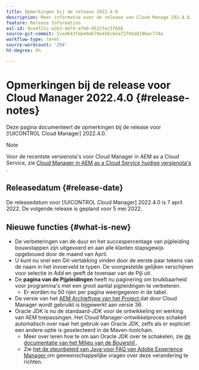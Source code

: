 ```yaml
---
title: Opmerkingen bij de release 2022.4.0
description: Meer informatie over de release van Cloud Manage 202.4.0.
feature: Release Information
exl-id: 9ce4f21c-e2b3-4e74-afb0-9522fec5fb56
source-git-commit: 5ced643fabe0a670e456cbea72f9da8196ac774a
workflow-type: tm+mt
source-wordcount: '254'
ht-degree: 0%

---
```


# Opmerkingen bij de release voor Cloud Manager 2022.4.0 {#release-notes}

Deze pagina documenteert de opmerkingen bij de release voor [!UICONTROL Cloud Manager] 2022.4.0.

>[!NOTE]
>
>Voor de recentste versienota&#39;s voor Cloud Manager in AEM as a Cloud Service, zie [ Cloud Manager in AEM as a Cloud Service huidige versienota&#39;s ](https://experienceleague.adobe.com/en/docs/experience-manager-cloud-service/content/release-notes/cloud-manager/current).

## Releasedatum {#release-date}

De releasedatum voor [!UICONTROL Cloud Manager] 2022.4.0 is 7 april 2022. De volgende release is gepland voor 5 mei 2022.

## Nieuwe functies {#what-is-new}

* De verbeteringen van de duur en het succespercentage van pijpleiding bouwstappen zijn uitgevoerd en aan alle klanten stapsgewijs opgebouwd door de maand van April.
* U kunt nu snel een Git-vertakking vinden door de eerste paar tekens van de naam in het invoerveld te typen. De voorgestelde gelijken verschijnen voor selectie in Add en geeft de tovenaar van de Pijl uit.
* De **pagina van de Pijpleidingen** heeft nu paginering om bruikbaarheid voor programma&#39;s met een groot aantal pijpleidingen te verbeteren.
   * Er worden nu 50 rijen per pagina weergegeven in de tabel.
* De versie van het [ AEM Archieftype van het Project ](https://experienceleague.adobe.com/en/docs/experience-manager-core-components/using/developing/archetype/overview) dat door Cloud Manager wordt gebruikt is bijgewerkt aan versie 36.
* Oracle JDK is nu de standaard-JDK voor de ontwikkeling en werking van AEM toepassingen. Het Cloud Manager-ontwikkelproces schakelt automatisch over naar het gebruik van Oracle JDK, zelfs als er expliciet een andere optie is geselecteerd in de Maven-toolchain.
   * Meer over leren hoe te om aan Oracle JDK over te schakelen, zie [ de documentatie van het Milieu van de Bouwstijl ](/help/getting-started/build-environment.md#using-java-support).
   * Zie [ het de steunbeleid van Java voor FAQ van Adobe Experience Manager ](https://experienceleague.adobe.com/docs/experience-manager-65/assets/Java_Policy_for_Adobe_Experience_Manager.pdf) om gemeenschappelijke vragen over deze verandering te richten.
